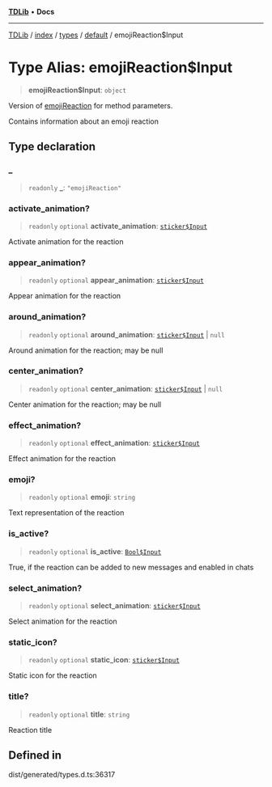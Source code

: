 [**TDLib**](../../../../../../README.md) • **Docs**

***

[TDLib](../../../../../../modules.md) / [index](../../../../../README.md) / [types](../../../README.md) / [default](../README.md) / emojiReaction$Input

# Type Alias: emojiReaction$Input

> **emojiReaction$Input**: `object`

Version of [emojiReaction](emojiReaction-1.md) for method parameters.

Contains information about an emoji reaction

## Type declaration

### \_

> `readonly` **\_**: `"emojiReaction"`

### activate\_animation?

> `readonly` `optional` **activate\_animation**: [`sticker$Input`](sticker$Input-1.md)

Activate animation for the reaction

### appear\_animation?

> `readonly` `optional` **appear\_animation**: [`sticker$Input`](sticker$Input-1.md)

Appear animation for the reaction

### around\_animation?

> `readonly` `optional` **around\_animation**: [`sticker$Input`](sticker$Input-1.md) \| `null`

Around animation for the reaction; may be null

### center\_animation?

> `readonly` `optional` **center\_animation**: [`sticker$Input`](sticker$Input-1.md) \| `null`

Center animation for the reaction; may be null

### effect\_animation?

> `readonly` `optional` **effect\_animation**: [`sticker$Input`](sticker$Input-1.md)

Effect animation for the reaction

### emoji?

> `readonly` `optional` **emoji**: `string`

Text representation of the reaction

### is\_active?

> `readonly` `optional` **is\_active**: [`Bool$Input`](Bool$Input.md)

True, if the reaction can be added to new messages and enabled in chats

### select\_animation?

> `readonly` `optional` **select\_animation**: [`sticker$Input`](sticker$Input-1.md)

Select animation for the reaction

### static\_icon?

> `readonly` `optional` **static\_icon**: [`sticker$Input`](sticker$Input-1.md)

Static icon for the reaction

### title?

> `readonly` `optional` **title**: `string`

Reaction title

## Defined in

dist/generated/types.d.ts:36317
